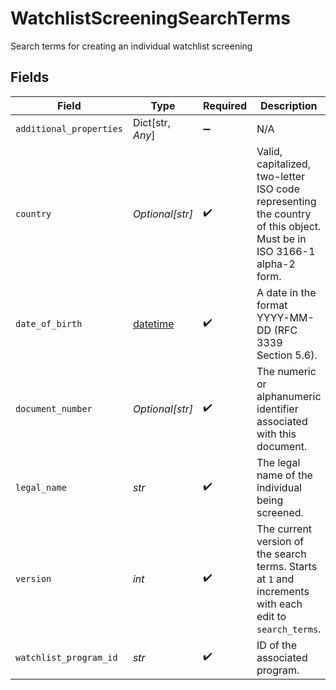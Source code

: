 # WatchlistScreeningSearchTerms

Search terms for creating an individual watchlist screening


## Fields

| Field                                                                                                                | Type                                                                                                                 | Required                                                                                                             | Description                                                                                                          | Example                                                                                                              |
| -------------------------------------------------------------------------------------------------------------------- | -------------------------------------------------------------------------------------------------------------------- | -------------------------------------------------------------------------------------------------------------------- | -------------------------------------------------------------------------------------------------------------------- | -------------------------------------------------------------------------------------------------------------------- |
| `additional_properties`                                                                                              | Dict[str, *Any*]                                                                                                     | :heavy_minus_sign:                                                                                                   | N/A                                                                                                                  |                                                                                                                      |
| `country`                                                                                                            | *Optional[str]*                                                                                                      | :heavy_check_mark:                                                                                                   | Valid, capitalized, two-letter ISO code representing the country of this object. Must be in ISO 3166-1 alpha-2 form. | US                                                                                                                   |
| `date_of_birth`                                                                                                      | [datetime](https://docs.python.org/3/library/datetime.html#datetime-objects)                                         | :heavy_check_mark:                                                                                                   | A date in the format YYYY-MM-DD (RFC 3339 Section 5.6).                                                              | 1990-05-29                                                                                                           |
| `document_number`                                                                                                    | *Optional[str]*                                                                                                      | :heavy_check_mark:                                                                                                   | The numeric or alphanumeric identifier associated with this document.                                                | C31195855                                                                                                            |
| `legal_name`                                                                                                         | *str*                                                                                                                | :heavy_check_mark:                                                                                                   | The legal name of the individual being screened.                                                                     | Aleksey Potemkin                                                                                                     |
| `version`                                                                                                            | *int*                                                                                                                | :heavy_check_mark:                                                                                                   | The current version of the search terms. Starts at `1` and increments with each edit to `search_terms`.              | 1                                                                                                                    |
| `watchlist_program_id`                                                                                               | *str*                                                                                                                | :heavy_check_mark:                                                                                                   | ID of the associated program.                                                                                        | prg_2eRPsDnL66rZ7H                                                                                                   |